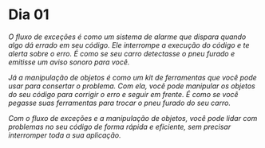 # Dia 01

_O fluxo de exceções é como um sistema de alarme que dispara quando algo dá errado em seu código. Ele interrompe a execução do código e te alerta sobre o erro. É como se seu carro detectasse o pneu furado e emitisse um aviso sonoro para você._

_Já a manipulação de objetos é como um kit de ferramentas que você pode usar para consertar o problema. Com ela, você pode manipular os objetos do seu código para corrigir o erro e seguir em frente. É como se você pegasse suas ferramentas para trocar o pneu furado do seu carro._

_Com o fluxo de exceções e a manipulação de objetos, você pode lidar com problemas no seu código de forma rápida e eficiente, sem precisar interromper toda a sua aplicação._ 